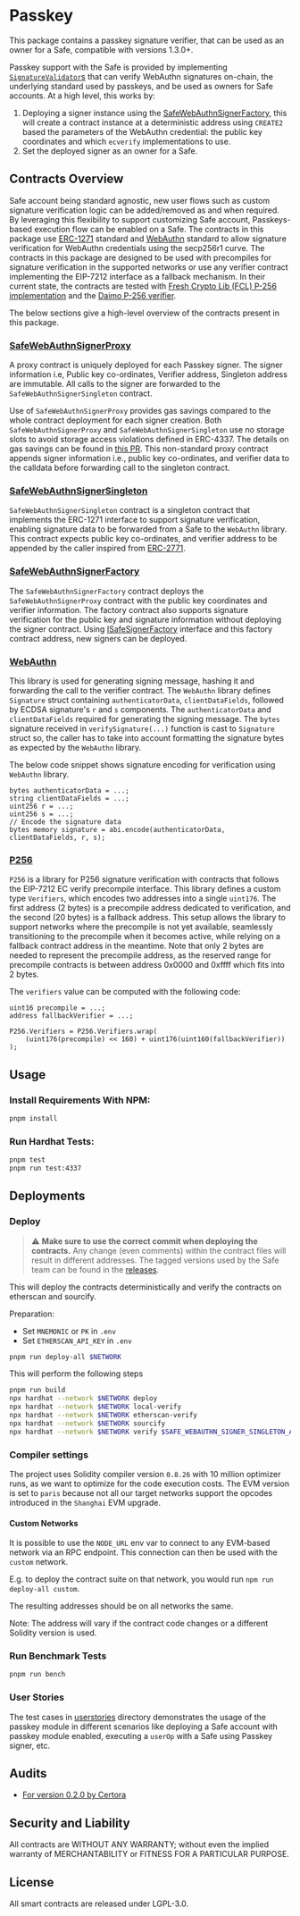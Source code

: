 # Passkey

This package contains a passkey signature verifier, that can be used as an owner for a Safe, compatible with versions 1.3.0+.

Passkey support with the Safe is provided by implementing [`SignatureValidator`s](./contracts/base/SignatureValidator.sol) that can verify WebAuthn signatures on-chain, the underlying standard used by passkeys, and be used as owners for Safe accounts. At a high level, this works by:

1. Deploying a signer instance using the [SafeWebAuthnSignerFactory](./contracts/SafeWebAuthnSignerFactory.sol), this will create a contract instance at a deterministic address using `CREATE2` based the parameters of the WebAuthn credential: the public key coordinates and which `ecverify` implementations to use.
2. Set the deployed signer as an owner for a Safe.

## Contracts Overview

Safe account being standard agnostic, new user flows such as custom signature verification logic can be added/removed as and when required. By leveraging this flexibility to support customizing Safe account, Passkeys-based execution flow can be enabled on a Safe. The contracts in this package use [ERC-1271](https://eips.ethereum.org/EIPS/eip-1271) standard and [WebAuthn](https://w3c.github.io/webauthn/) standard to allow signature verification for WebAuthn credentials using the secp256r1 curve. The contracts in this package are designed to be used with precompiles for signature verification in the supported networks or use any verifier contract implementing the EIP-7212 interface as a fallback mechanism. In their current state, the contracts are tested with [Fresh Crypto Lib (FCL) P-256 implementation](https://github.com/rdubois-crypto/FreshCryptoLib) and the [Daimo P-256 verifier](https://github.com/daimo-eth/p256-verifier).

The below sections give a high-level overview of the contracts present in this package.

### [SafeWebAuthnSignerProxy](./contracts/SafeWebAuthnSignerProxy.sol)

A proxy contract is uniquely deployed for each Passkey signer. The signer information i.e, Public key co-ordinates, Verifier address, Singleton address are immutable. All calls to the signer are forwarded to the `SafeWebAuthnSignerSingleton` contract.

Use of `SafeWebAuthnSignerProxy` provides gas savings compared to the whole contract deployment for each signer creation. Both `SafeWebAuthnSignerProxy` and `SafeWebAuthnSignerSingleton` use no storage slots to avoid storage access violations defined in ERC-4337. The details on gas savings can be found in [this PR](https://github.com/safe-global/safe-modules/pull/370). This non-standard proxy contract appends signer information i.e., public key co-ordinates, and verifier data to the calldata before forwarding call to the singleton contract.

### [SafeWebAuthnSignerSingleton](./contracts/SafeWebAuthnSignerSingleton.sol)

`SafeWebAuthnSignerSingleton` contract is a singleton contract that implements the ERC-1271 interface to support signature verification, enabling signature data to be forwarded from a Safe to the `WebAuthn` library. This contract expects public key co-ordinates, and verifier address to be appended by the caller inspired from [ERC-2771](https://eips.ethereum.org/EIPS/eip-2771).

### [SafeWebAuthnSignerFactory](./contracts/SafeWebAuthnSignerFactory.sol)

The `SafeWebAuthnSignerFactory` contract deploys the `SafeWebAuthnSignerProxy` contract with the public key coordinates and verifier information. The factory contract also supports signature verification for the public key and signature information without deploying the signer contract. Using [ISafeSignerFactory](./contracts/interfaces/ISafeSignerFactory.sol) interface and this factory contract address, new signers can be deployed.

### [WebAuthn](./contracts/libraries/WebAuthn.sol)

This library is used for generating signing message, hashing it and forwarding the call to the verifier contract. The `WebAuthn` library defines `Signature` struct containing `authenticatorData`, `clientDataFields`, followed by ECDSA signature's `r` and `s` components. The `authenticatorData` and `clientDataFields` required for generating the signing message. The `bytes` signature received in `verifySignature(...)` function is cast to `Signature` struct so, the caller has to take into account formatting the signature bytes as expected by the `WebAuthn` library.

The below code snippet shows signature encoding for verification using `WebAuthn` library.

```solidity
bytes authenticatorData = ...;
string clientDataFields = ...;
uint256 r = ...;
uint256 s = ...;
// Encode the signature data
bytes memory signature = abi.encode(authenticatorData, clientDataFields, r, s);
```

### [P256](./contracts/libraries/P256.sol)

`P256` is a library for P256 signature verification with contracts that follows the EIP-7212 EC verify precompile interface. This library defines a custom type `Verifiers`, which encodes two addresses into a single `uint176`. The first address (2 bytes) is a precompile address dedicated to verification, and the second (20 bytes) is a fallback address. This setup allows the library to support networks where the precompile is not yet available, seamlessly transitioning to the precompile when it becomes active, while relying on a fallback contract address in the meantime. Note that only 2 bytes are needed to represent the precompile address, as the reserved range for precompile contracts is between address 0x0000 and 0xffff which fits into 2 bytes.

The `verifiers` value can be computed with the following code:

```solidity
uint16 precompile = ...;
address fallbackVerifier = ...;

P256.Verifiers = P256.Verifiers.wrap(
    (uint176(precompile) << 160) + uint176(uint160(fallbackVerifier))
);
```

## Usage

### Install Requirements With NPM:

```bash
pnpm install
```

### Run Hardhat Tests:

```bash
pnpm test
pnpm run test:4337
```

## Deployments

### Deploy

> :warning: **Make sure to use the correct commit when deploying the contracts.** Any change (even comments) within the contract files will result in different addresses. The tagged versions used by the Safe team can be found in the [releases](https://github.com/safe-global/safe-modules/releases).

This will deploy the contracts deterministically and verify the contracts on etherscan and sourcify.

Preparation:

- Set `MNEMONIC` or `PK` in `.env`
- Set `ETHERSCAN_API_KEY` in `.env`

```bash
pnpm run deploy-all $NETWORK
```

This will perform the following steps

```bash
pnpm run build
npx hardhat --network $NETWORK deploy
npx hardhat --network $NETWORK local-verify
npx hardhat --network $NETWORK etherscan-verify
npx hardhat --network $NETWORK sourcify
npx hardhat --network $NETWORK verify $SAFE_WEBAUTHN_SIGNER_SINGLETON_ADDRESS --contract SafeWebAuthnSignerSingleton
```

### Compiler settings

The project uses Solidity compiler version `0.8.26` with 10 million optimizer runs, as we want to optimize for the code execution costs. The EVM version is set to `paris` because not all our target networks support the opcodes introduced in the `Shanghai` EVM upgrade.

#### Custom Networks

It is possible to use the `NODE_URL` env var to connect to any EVM-based network via an RPC endpoint. This connection can then be used with the `custom` network.

E.g. to deploy the contract suite on that network, you would run `npm run deploy-all custom`.

The resulting addresses should be on all networks the same.

Note: The address will vary if the contract code changes or a different Solidity version is used.

### Run Benchmark Tests

```bash
pnpm run bench
```

### User Stories

The test cases in [userstories](./test/userstories) directory demonstrates the usage of the passkey module in different scenarios like deploying a Safe account with passkey module enabled, executing a `userOp` with a Safe using Passkey signer, etc.

## Audits

- [For version 0.2.0 by Certora](docs/v0.2.0/audit.md)

## Security and Liability

All contracts are WITHOUT ANY WARRANTY; without even the implied warranty of MERCHANTABILITY or FITNESS FOR A PARTICULAR PURPOSE.

## License

All smart contracts are released under LGPL-3.0.
